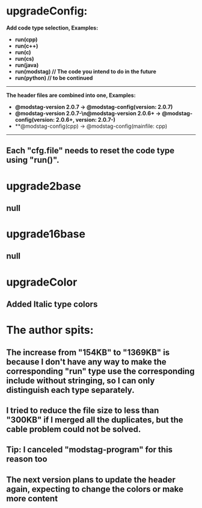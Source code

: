 **upgradeConfig:**
===
**Add code type selection, Examples:** 
- **run(cpp)**
- **run(c++)**
- **run(c)**
- **run(cs)**
- **run(java)**
- **run(modstag) // The code you intend to do in the future**
- **run(python) // to be continued**
---
**The header files are combined into one, Examples:**
- **@modstag-version 2.0.7 → @modstag-config(version: 2.0.7)**
- **@modstag-version 2.0.7-\n@modstag-version 2.0.6+ → @modstag-config(version: 2.0.6+, version: 2.0.7-)**
- **@modstag-config(cpp) → @modstag-config(mainfile: cpp)
---
Each "cfg.file" needs to reset the code type using "run()".
---
**upgrade2base**
===
null
---
**upgrade16base**
===
null
---
**upgradeColor**
===
Added Italic type colors
---
**The author spits:**
===
The increase from "154KB" to "1369KB" is because I don't have any way to make the corresponding "run" type use the corresponding include without stringing, so I can only distinguish each type separately.
---
I tried to reduce the file size to less than "300KB" if I merged all the duplicates, but the cable problem could not be solved.
---
Tip: I canceled "modstag-program" for this reason too
---
The next version plans to update the header again, expecting to change the colors or make more content
---